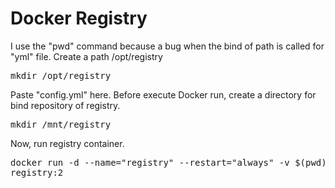 # Docker Registry

I use the "pwd" command because a bug when the bind of path is called for "yml" file.
Create a path /opt/registry
<pre>mkdir /opt/registry</pre>
Paste "config.yml" here.
Before execute Docker run, create a directory for bind repository of registry.
<pre>mkdir /mnt/registry</pre>
Now, run registry container.
<pre>docker run -d --name="registry" --restart="always" -v $(pwd)/config.yml:/etc/docker/registry/config.yml -v /mnt/registry:/var/lib/registry -e "VIRTUAL_HOST=registry.domain.com" -p 5000:5000 \
registry:2</pre>
